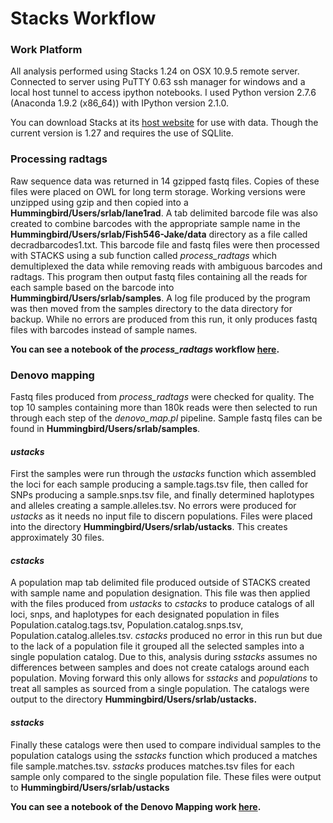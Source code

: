 # Stacks Workflow #
### Work Platform ###
All analysis performed using Stacks 1.24 on OSX 10.9.5 remote server. Connected to server using PuTTY 0.63 ssh manager for windows and a local host tunnel to access ipython notebooks. I used Python version 2.7.6 (Anaconda 1.9.2 (x86_64)) with IPython version 2.1.0.

You can download Stacks at its [host website](http://creskolab.uoregon.edu/stacks/) for use with data. Though the current version is 1.27 and requires the use of SQLlite. 

### Processing radtags ###
Raw sequence data was returned in 14 gzipped fastq files. Copies of these files were placed on OWL for long term storage. Working versions were unzipped using gzip and then copied into a **Hummingbird/Users/srlab/lane1rad**. A tab delimited barcode file was also created to combine barcodes with the appropriate sample name in the  **Hummingbird/Users/srlab/Fish546-Jake/data** directory as a file called decradbarcodes1.txt. This barcode file and fastq files were then processed with STACKS using a sub function called *process_radtags* which demultiplexed the data while removing reads with ambiguous barcodes and radtags. This program then output fastq files containing all the reads for each sample based on the barcode into **Hummingbird/Users/srlab/samples**. A log file produced by the program was then moved from the samples directory to the data directory for backup. While no errors are produced from this run, it only produces fastq files with barcodes instead of sample names.

**You can see a notebook of the *process_radtags* workflow [here](http://nbviewer.ipython.org/urls/raw.github.com/jheare/Fish546-Jake/master/nb/RAD-Seq%20Process.ipynb).**

### Denovo mapping ###
Fastq files produced from *process_radtags* were checked for quality. The top 10 samples containing more than 180k reads were then selected to run through each step of the *denovo_map.pl* pipeline. Sample fastq files can be found in **Hummingbird/Users/srlab/samples**. 
#### *ustacks* ####
First the samples were run through the *ustacks* function which assembled the loci for each sample producing a sample.tags.tsv file, then called for SNPs producing a sample.snps.tsv file, and finally determined haplotypes and alleles creating a sample.alleles.tsv. No errors were produced for *ustacks* as it needs no input file to discern populations. Files were placed into the directory **Hummingbird/Users/srlab/ustacks**. This creates approximately 30 files. 
#### *cstacks* ####
A population map tab delimited file produced outside of STACKS created with sample name and population designation. This file was then applied with the files produced from *ustacks* to *cstacks* to produce catalogs of all loci, snps, and haplotypes for each designated population in files Population.catalog.tags.tsv, Population.catalog.snps.tsv, Population.catalog.alleles.tsv. *cstacks* produced no error in this run but due to the lack of a population file it grouped all the selected samples into a single population catalog. Due to this, analysis during *sstacks* assumes no differences between samples and does not create catalogs around each population. Moving forward this only allows for *sstacks* and *populations* to treat all samples as sourced from a single population. The catalogs were output to the directory **Hummingbird/Users/srlab/ustacks.**
#### *sstacks* ####
Finally these catalogs were then used to compare individual samples to the population catalogs using the *sstacks* function which produced a matches file sample.matches.tsv. *sstacks* produces matches.tsv files for each sample only compared to the single population file. These files were output to **Hummingbird/Users/srlab/ustacks**

**You can see a notebook of the Denovo Mapping work [here](http://nbviewer.ipython.org/github/jheare/Fish546-Jake/blob/master/nb/Denovo%20Map%20Piecemeal.ipynb).**